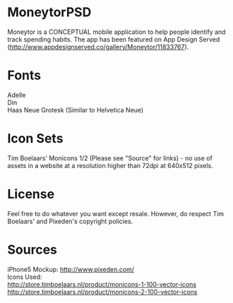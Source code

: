 MoneytorPSD
===========
Moneytor is a CONCEPTUAL mobile application to help people identify and track spending habits. The app has been featured on App Design Served (http://www.appdesignserved.co/gallery/Moneytor/11833767).


Fonts
===========
Adelle  
Din  
Haas Neue Grotesk (Similar to Helvetica Neue)



Icon Sets
===========
Tim Boelaars' Monicons 1/2 (Please see "Source" for links) - no use of assets in a website at a resolution higher than 72dpi at 640x512 pixels.



License
===========
Feel free to do whatever you want except resale. However, do respect Tim Boelaars' and Pixeden's copyright policies. 



Sources
===========
iPhone5 Mockup: http://www.pixeden.com/  
Icons Used:   
http://store.timboelaars.nl/product/monicons-1-100-vector-icons  
http://store.timboelaars.nl/product/monicons-2-100-vector-icons  
